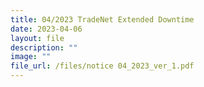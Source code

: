 ```yaml
---
title: 04/2023 TradeNet Extended Downtime
date: 2023-04-06
layout: file
description: ""
image: ""
file_url: /files/notice 04_2023_ver_1.pdf
---
```

